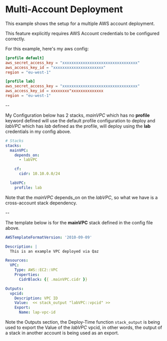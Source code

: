# Multi-Account Deployment

This example shows the setup for a multiple AWS account deployment.

This feature explicitly requires AWS Account credentials to be configured correctly.


For this example, here's my aws config:

```toml
[profile default]
aws_secret_access_key = "xxxxxxxxxxxxxxxxxxxxxxxxxxxxxxxxx"
aws_access_key_id = "xxxxxxxxxxxxxxxxxxxxxx"
region = "eu-west-1"

[profile lab]
aws_secret_access_key = "xxxxxxxxxxxxxxxxxxxxxxxxxxxxxxxxx"
aws_access_key_id = xxxxxxxx"xxxxxxxxxxxxxx
region = "eu-west-1"
```

--

My Configuration below has 2 stacks, _mainVPC_ which has no __profile__ keyword defined will use the default profile configuration to deploy and _labVPC_ which has _lab_ defined as the profile, will deploy using the __lab__ credentials in my config above.

```yaml
# Stacks
stacks:
  mainVPC:
    depends_on:
      - labVPC

    cf:
      cidr: 10.10.0.0/24

  labVPC:
    profile: lab

```
Note that the _mainVPC_ depends_on on the _labVPC_, so what we have is a cross-account stack dependency.

--

The template below is for the __mainVPC__ stack defined in the config file above.

```yaml
AWSTemplateFormatVersion: '2010-09-09'

Description: |
  This is an example VPC deployed via Qaz

Resources:
  VPC:
    Type: AWS::EC2::VPC
    Properties:
      CidrBlock: {{ .mainVPC.cidr }}

Outputs:
  vpcid:
    Description: VPC ID
    Value:  << stack_output "labVPC::vpcid" >>
    Export:
      Name: lap-vpc-id

```
Note the Outputs section, the Deploy-Time function `stack_output` is being used to export the Value of the _labVPC_ vpcid, in other words, the output of a stack in another account is being used as an export.
